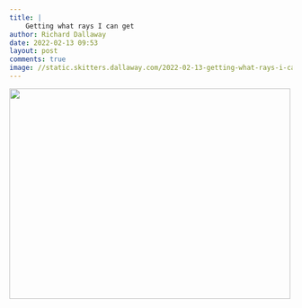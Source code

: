 ```yaml
---
title: |
    Getting what rays I can get
author: Richard Dallaway
date: 2022-02-13 09:53
layout: post
comments: true
image: //static.skitters.dallaway.com/2022-02-13-getting-what-rays-i-can-get-fullsize-0.jpeg
---
```


<a href="//static.skitters.dallaway.com/2022-02-13-getting-what-rays-i-can-get-fullsize-0.jpeg"><img src="//static.skitters.dallaway.com/2022-02-13-getting-what-rays-i-can-get-thumb-0.jpeg" width="500" height="375"></a>

